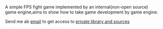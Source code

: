 A simple FPS fight game implemented by an internal(non-open source) game engine,aims to show how to take game development by game engine.


Send me ab [email](litongtongxue@gmail.com) to get access to [private library and sources](http://pan.baidu.com/s/1gfxaOi3)  
